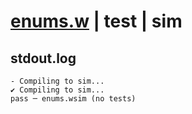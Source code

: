 # [enums.w](../../../../examples/tests/valid/enums.w) | test | sim

## stdout.log
```log
- Compiling to sim...
✔ Compiling to sim...
pass ─ enums.wsim (no tests)
```

